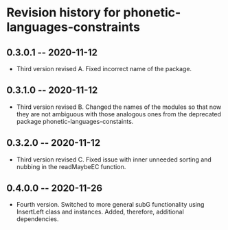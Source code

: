 # Revision history for phonetic-languages-constraints

## 0.3.0.1 -- 2020-11-12

* Third version revised A. Fixed incorrect name of the package.

## 0.3.1.0 -- 2020-11-12

* Third version revised B. Changed the names of the modules so that now they are not ambiguous with those analogous ones from the deprecated package phonetic-languages-constaints.

## 0.3.2.0 -- 2020-11-12

* Third version revised C. Fixed issue with inner unneeded sorting and nubbing in the readMaybeEC function.

## 0.4.0.0 -- 2020-11-26

* Fourth version. Switched to more general subG functionality using InsertLeft class and instances. Added, therefore, additional dependencies.
